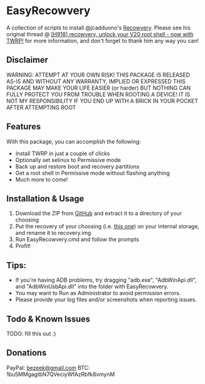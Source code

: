 # EasyRecowvery
A collection of scripts to install @jcadduono's [Recowvery](https://github.com/jcadduono/android_external_dirtycow).
Please see his original thread @ [[H918] recowvery, unlock your V20 root shell - now with TWRP!](http://forum.xda-developers.com/v20/development/h918-recowvery-unlock-v20-root-shell-t3490594) for more information, and don't forget to thank him any way you can!

## Disclaimer

WARNING: ATTEMPT AT YOUR OWN RISK! THIS PACKAGE IS RELEASED AS-IS AND WITHOUT ANY WARRANTY, IMPLIED OR EXPRESSED
THIS PACKAGE MAY MAKE YOUR LIFE EASIER (or harder) BUT NOTHING CAN FULLY PROTECT YOU FROM TROUBLE WHEN ROOTING A DEVICE!
IT IS NOT MY RESPONSIBILITY IF YOU END UP WITH A BRICK IN YOUR POCKET AFTER ATTEMPTING ROOT

## Features
With this package, you can accomplish the following:
- Install TWRP in just a couple of clicks
- Optionally set selinux to Permissive mode
- Back up and restore boot and recovery partitions
- Get a root shell in Permissive mode without flashing anything
- Much more to come!

## Installation & Usage
1. Download the ZIP from [GitHub](https://github.com/bziemek/EasyRecowvery/archive/master.zip) and extract it to a directory of your choosing
2. Put the recovery of your choosing (i.e. [this one](https://build.nethunter.com/test-builds/twrp/lge/twrp-3.0.2-0-beta4-h918.img)) on your internal storage, and rename it to recovery.img
3. Run EasyRecowvery.cmd and follow the prompts
4. Profit!

## Tips:
- If you're having ADB problems, try dragging "adb.exe", "AdbWinApi.dll", and "AdbWinUsbApi.dll" into the folder with EasyRecowvery.
- You may want to Run as Administrator to avoid permission errors.
- Please provide your log files and/or screenshots when reporting issues.

## Todo & Known Issues
TODO: fill this out :)

## Donations
PayPal: bezeek@gmail.com
BTC: 1bu5MMgagtbN7QVeciyWfAzRbfk8vmynM
